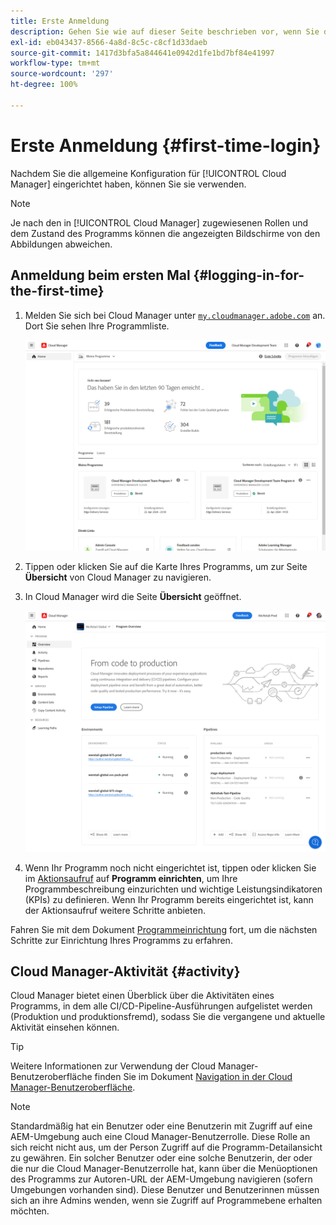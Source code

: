 ```yaml
---
title: Erste Anmeldung
description: Gehen Sie wie auf dieser Seite beschrieben vor, wenn Sie die allgemeine Konfiguration eingerichtet haben und für die erste Verwendung von Cloud Manager bereit sind.
exl-id: eb043437-8566-4a8d-8c5c-c8cf1d33daeb
source-git-commit: 1417d3bfa5a844641e0942d1fe1bd7bf84e41997
workflow-type: tm+mt
source-wordcount: '297'
ht-degree: 100%

---
```



# Erste Anmeldung {#first-time-login}

Nachdem Sie die allgemeine Konfiguration für [!UICONTROL Cloud Manager] eingerichtet haben, können Sie sie verwenden.

>[!NOTE]
>
>Je nach den in [!UICONTROL Cloud Manager] zugewiesenen Rollen und dem Zustand des Programms können die angezeigten Bildschirme von den Abbildungen abweichen.

## Anmeldung beim ersten Mal {#logging-in-for-the-first-time}

1. Melden Sie sich bei Cloud Manager unter [`my.cloudmanager.adobe.com`](https://my.cloudmanager.adobe.com/) an. Dort Sie sehen Ihre Programmliste.

   ![Cloud Manager-Konsole](/help/assets/cloud-manager-console.png)

1. Tippen oder klicken Sie auf die Karte Ihres Programms, um zur Seite **Übersicht** von Cloud Manager zu navigieren.

1. In Cloud Manager wird die Seite **Übersicht** geöffnet.

   ![Cloud Manager-Übersichtsseite](/help/assets/program-overview-page.png)

1. Wenn Ihr Programm noch nicht eingerichtet ist, tippen oder klicken Sie im [Aktionsaufruf](/help/getting-started/navigation.md#cta) auf **Programm einrichten**, um Ihre Programmbeschreibung einzurichten und wichtige Leistungsindikatoren (KPIs) zu definieren. Wenn Ihr Programm bereits eingerichtet ist, kann der Aktionsaufruf weitere Schritte anbieten.

Fahren Sie mit dem Dokument [Programmeinrichtung](/help/getting-started/program-setup.md) fort, um die nächsten Schritte zur Einrichtung Ihres Programms zu erfahren.

## Cloud Manager-Aktivität {#activity}

Cloud Manager bietet einen Überblick über die Aktivitäten eines Programms, in dem alle CI/CD-Pipeline-Ausführungen aufgelistet werden (Produktion und produktionsfremd), sodass Sie die vergangene und aktuelle Aktivität einsehen können.

>[!TIP]
>
>Weitere Informationen zur Verwendung der Cloud Manager-Benutzeroberfläche finden Sie im Dokument [Navigation in der Cloud Manager-Benutzeroberfläche](/help/getting-started/navigation.md).

>[!NOTE]
>
>Standardmäßig hat ein Benutzer oder eine Benutzerin mit Zugriff auf eine AEM-Umgebung auch eine Cloud Manager-Benutzerrolle. Diese Rolle an sich reicht nicht aus, um der Person Zugriff auf die Programm-Detailansicht zu gewähren. Ein solcher Benutzer oder eine solche Benutzerin, der oder die nur die Cloud Manager-Benutzerrolle hat, kann über die Menüoptionen des Programms zur Autoren-URL der AEM-Umgebung navigieren (sofern Umgebungen vorhanden sind). Diese Benutzer und Benutzerinnen müssen sich an ihre Admins wenden, wenn sie Zugriff auf Programmebene erhalten möchten.
